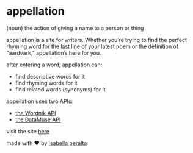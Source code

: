 # appellation

(noun) the action of giving a name to a person or thing

appellation is a site for writers. Whether you’re trying to find the perfect rhyming word for the last line of your latest poem or the definition of “aardvark,” appellation’s here for you.

after entering a word, appellation can:
- find descriptive words for it
- find rhyming words for it
- find related words (synonyms) for it

appellation uses two APIs:
- [the Wordnik API](http://developer.wordnik.com/)
- [the DataMuse API](https://www.datamuse.com/api/)


visit the site [here](https://isabellaperalta.github.io/appellation/)

made with ❤️ by [isabella peralta](https://isabellaperalta.com/)
